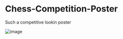 # Chess-Competition-Poster
Such a competitive lookin poster

![image](https://github.com/user-attachments/assets/4a02fd5a-3ad0-41d6-8ac4-7ff8d756602a)
